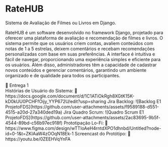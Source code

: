 # RateHUB
Sistema de Avaliação de Filmes ou Livros em Django.

RateHUB é um software desenvolvido no framework Django, projetado para oferecer uma plataforma de avaliação e recomendação de filmes e livros. O sistema permite que os usuários criem contas, avaliem conteúdos com notas de 1 a 5 estrelas, deixem comentários e recebam recomendações personalizadas com base em suas preferências. A interface é intuitiva e fácil de navegar, proporcionando uma experiência simples e eficiente para os usuários. Além disso, administradores têm a capacidade de cadastrar novos conteúdos e gerenciar comentários, garantindo um ambiente organizado e de qualidade para todos os participantes.
<summary>📧 Entrega 1</summary>
  Histórias de Usuário do Sistema:
  🔗  https://docs.google.com/document/d/1C1ATiOkRgh8XGtK15K-kD0kUU0PCHFfOijy_YYP672U/edit?usp=sharing
  Jira Backlog:
    ![Backlog E1 ProjetoFDS](https://github.com/user-attachments/assets/f9589188-d551-4515-a20d-27a340ded19a)
  Jira Quadro Scrum:
    ![Quadro Scrum E1 ProjetoFDS](https://github.com/user-attachments/assets/2ac83695-9b5f-4544-89bd-c56b97ec918f)
  Prototipação Lo-Fi:
    🔗  https://www.figma.com/design/wTTIoAeH4rntdXPO1dhnbd/Untitled?node-id=0-1&t=ZKIAaW4zOOqN18Ek-1
  Screencast do Protótipo:
    🔗  https://youtu.be/0ZEEHVqYnFA
